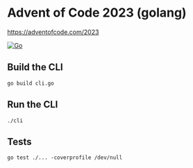 # Advent of Code 2023 (golang)

https://adventofcode.com/2023

[![Go](https://github.com/digitalkaoz/aoc-23/actions/workflows/default.yml/badge.svg)](https://github.com/digitalkaoz/aoc-23/actions/workflows/default.yml)

## Build the CLI

```shell
go build cli.go
```

## Run the CLI

```shell
./cli
```

## Tests

```shell
go test ./... -coverprofile /dev/null
```